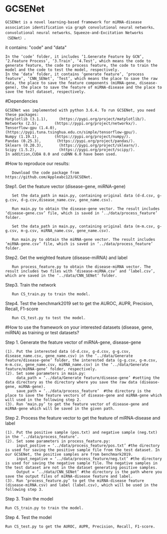 # GCSENet

    GCSENet is a novel learning-based framework for miRNA-disease association identification via graph convolutional neural networks、convolutional neural networks、Squeeze-and-Excitation Networks（SENet）.

it contains: "code" and "data"

    In the ‘code’ folder, it includes ‘1.Generate Feature by GCN’, ‘2.Feature Process’, ‘3.Train’, ‘4.Test’, which means the code to generate feature, the code to process feature, the code to train the model and the code to test the model, respectively.
    In the ‘data’ folder, it contains ‘generate feature’, ‘process feature’, ‘CNN_SENet’, ‘Test’, which means the place to save the raw data, the place to save the feature components (miRNA-gene, disease-gene), the place to save the feature of miRNA-disease and the place to save the test dataset, respectively.



#Dependencies

    GCSENet was implemented with python 3.6.4. To run GCSENet, you need these packages:
    Matplotlib (3.1.1),     (https://pypi.org/project/matplotlib/).
    Networkx (2.5),       (https://pypi.org/project/networkx/).
    Tensorflow-gpu (1.4.0), (https://pypi.tuna.tsinghua.edu.cn/simple/tensorflow-gpu/).
    Numpy (1.19.1),       (https://pypi.org/project/numpy/).
    Pandas (0.25.3),       (https://pypi.org/project/pandas/).
    Sklearn (0.20.3),       (https://pypi.org/project/sklearn/).
    Scipy (1.5.2),          (https://pypi.org/project/scipy/).
    In addition,CUDA 8.0 and cuDNN 6.0 have been used.



#How to reproduce our results:

       Download the code package from https://github.com/Appleabc123/GCSENet.

Step1. Get the feature vector (disease-gene, miRNA-gene)

       Set the data_path in main.py, containing original data (d-d.csv, g-g.csv, d-g.csv,disease_name.csv, gene_name.csv).
       
       Run main.py to obtain the disease-gene vector. The result includes ‘disease-gene.csv’ file, which is saved in ‘../data/process_feature’ folder.
       
       Set the data_path in main.py, containing original data (m-m.csv, g-g.csv, m-g.csv, miRNA_name.csv, gene_name.csv).
       
       Run main.py to obtain the miRNA-gene vector. The result includes ‘miRNA-gene.csv’ file, which is saved in ‘../data/process_feature’ folder.

Step2. Get the weighted feature (disease-miRNA) and label

       Run process_feature.py to obtain the disease-miRNA vector. The result includes two files with ‘disease-miRNA.csv’ and ‘label.csv’, which are saved in the ‘../data/CNN_SENet’ folder.

Step3. Train the network

       Run CS_train.py to train the model.

Step4. Test the benchmark2019 set to get the AUROC, AUPR, Precision, Recall, F1-score

       Run CS_test.py to test the model.



#How to use the framework on your interested datasets (disease, gene, miRNA) as training or test datasets?

Step 1. Generate the feature vector of miRNA-gene, disease-gene

    (1). Put the interested data (d-d.csv, g-d.csv, g-g.csv, disease_name.csv, gene_name.csv) in the ‘../data/Generate feature/disease-gene’ folder, the interested data (g-g.csv, g-m.csv, m-m.csv, gene_name.csv, miRNA_name.csv) in the ‘../data/Generate feature/miRNA-gene’ folder, respectively.
    (2). Set some parameters in main.py:
         data_path = ‘../data/Generate feature/disease-gene’ #setting the data directory as the directory where you save the raw data (disease-gene, miRNA-gene).
         save_path = ‘../data/process_feature’  #the directory is the place to save the feature vectors of disease-gene and miRNA-gene which will used in the following step 2.
    (3). Run ‘main.py’ to get the feature vector of disease-gene and miRNA-gene which will be saved in the given path.

Step 2. Process the feature vector to get the feature of miRNA-disease and label

    (1). Put the positive sample (pos.txt) and negative sample (neg.txt) in the ‘../data/process_feature’.
    (2). Set some parameters in process_feature.py:
         input_postive = ‘../data/process_feature/pos.txt’ #the directory is used for saving the positive sample file from the test dataset. In our GCSENet, the positive samples are from benchmark2019.
         input_negative = ‘../data/process_feature/neg.txt’ #the directory is used for saving the negative sample file. The negative samples in the test dataset are not in the dataset generating positive samples.
         Output = ‘../data/CNN_SENet’ #the directory is the path where you save the output files of miRNA-disease feature and label.
    (3). Run ‘process_feature.py’ to get the miRNA-disease feature (disease-miRNA.csv) and label (label.csv), which will be used in the following step 3.

Step 3. Train the model

    Run CS_train.py to train the model.

Step 4. Test the model

    Run CS_test.py to get the AUROC, AUPR, Precision, Recall, F1-score.

